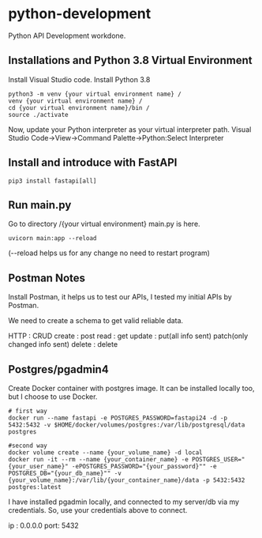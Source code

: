 # python-development
Python API Development workdone.

## Installations and Python 3.8 Virtual Environment
Install Visual Studio code.
Install Python 3.8
```
python3 -m venv {your virtual environment name} /
venv {your virtual environment name} /
cd {your virtual environment name}/bin /
source ./activate
```

Now, update your Python interpreter as your virtual interpreter path.
Visual Studio Code->View->Command Palette->Python:Select Interpreter

## Install and introduce with FastAPI
```
pip3 install fastapi[all]
```

## Run main.py
Go to directory /{your virtual environment} main.py is here.
```
uvicorn main:app --reload
```
(--reload helps us for any change no need to restart program)

## Postman Notes
Install Postman, it helps us to test our APIs, I tested my initial APIs by Postman. 

We need to create a schema to get valid reliable data.

HTTP   : CRUD
create : post
read   : get
update : put(all info sent) patch(only changed info sent)
delete : delete

## Postgres/pgadmin4

Create Docker container with postgres image. It can be installed locally too, but I choose to use Docker.

```
# first way
docker run --name fastapi -e POSTGRES_PASSWORD=fastapi24 -d -p 5432:5432 -v $HOME/docker/volumes/postgres:/var/lib/postgresql/data postgres
```
```
#second way
docker volume create --name {your_volume_name} -d local
docker run -it --rm --name {your_container_name} -e POSTGRES_USER="{your_user_name}" -ePOSTGRES_PASSWORD="{your_password}"" -e POSTGRES_DB="{your_db_name}"" -v {your_volume_name}:/var/lib/{your_container_name}/data -p 5432:5432 postgres:latest
```

I have installed pgadmin locally, and connected to my server/db via my credentials. So, use your credentials above to connect.

ip : 0.0.0.0
port: 5432
 